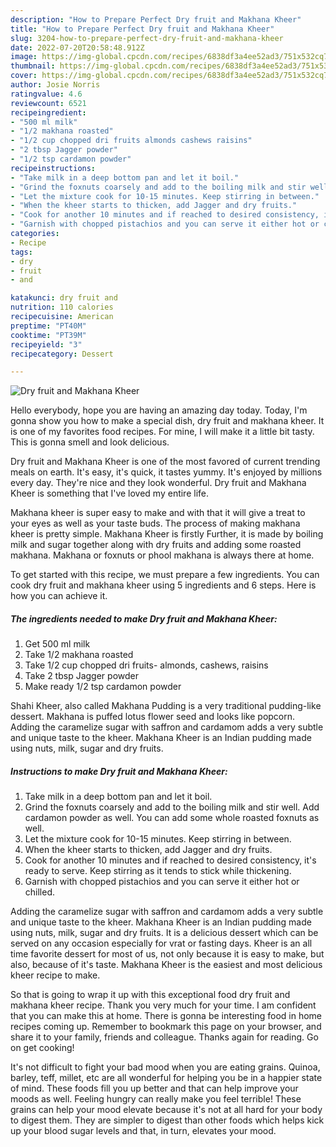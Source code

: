 ```yaml
---
description: "How to Prepare Perfect Dry fruit and Makhana Kheer"
title: "How to Prepare Perfect Dry fruit and Makhana Kheer"
slug: 3204-how-to-prepare-perfect-dry-fruit-and-makhana-kheer
date: 2022-07-20T20:58:48.912Z
image: https://img-global.cpcdn.com/recipes/6838df3a4ee52ad3/751x532cq70/dry-fruit-and-makhana-kheer-recipe-main-photo.jpg
thumbnail: https://img-global.cpcdn.com/recipes/6838df3a4ee52ad3/751x532cq70/dry-fruit-and-makhana-kheer-recipe-main-photo.jpg
cover: https://img-global.cpcdn.com/recipes/6838df3a4ee52ad3/751x532cq70/dry-fruit-and-makhana-kheer-recipe-main-photo.jpg
author: Josie Norris
ratingvalue: 4.6
reviewcount: 6521
recipeingredient:
- "500 ml milk"
- "1/2 makhana roasted"
- "1/2 cup chopped dri fruits almonds cashews raisins"
- "2 tbsp Jagger powder"
- "1/2 tsp cardamon powder"
recipeinstructions:
- "Take milk in a deep bottom pan and let it boil."
- "Grind the foxnuts coarsely and add to the boiling milk and stir well. Add cardamon powder as well. You can add some whole roasted foxnuts as well."
- "Let the mixture cook for 10-15 minutes. Keep stirring in between."
- "When the kheer starts to thicken, add Jagger and dry fruits."
- "Cook for another 10 minutes and if reached to desired consistency, it&#39;s ready to serve. Keep stirring as it tends to stick while thickening."
- "Garnish with chopped pistachios and you can serve it either hot or chilled."
categories:
- Recipe
tags:
- dry
- fruit
- and

katakunci: dry fruit and 
nutrition: 110 calories
recipecuisine: American
preptime: "PT40M"
cooktime: "PT39M"
recipeyield: "3"
recipecategory: Dessert

---
```



![Dry fruit and Makhana Kheer](https://img-global.cpcdn.com/recipes/6838df3a4ee52ad3/751x532cq70/dry-fruit-and-makhana-kheer-recipe-main-photo.jpg)

Hello everybody, hope you are having an amazing day today. Today, I'm gonna show you how to make a special dish, dry fruit and makhana kheer. It is one of my favorites food recipes. For mine, I will make it a little bit tasty. This is gonna smell and look delicious.

Dry fruit and Makhana Kheer is one of the most favored of current trending meals on earth. It's easy, it's quick, it tastes yummy. It's enjoyed by millions every day. They're nice and they look wonderful. Dry fruit and Makhana Kheer is something that I've loved my entire life.

Makhana kheer is super easy to make and with that it will give a treat to your eyes as well as your taste buds. The process of making makhana kheer is pretty simple. Makhana Kheer is firstly Further, it is made by boiling milk and sugar together along with dry fruits and adding some roasted makhana. Makhana or foxnuts or phool makhana is always there at home.


To get started with this recipe, we must prepare a few ingredients. You can cook dry fruit and makhana kheer using 5 ingredients and 6 steps. Here is how you can achieve it.

<!--inarticleads1-->

##### The ingredients needed to make Dry fruit and Makhana Kheer:

1. Get 500 ml milk
1. Take 1/2 makhana roasted
1. Take 1/2 cup chopped dri fruits- almonds, cashews, raisins
1. Take 2 tbsp Jagger powder
1. Make ready 1/2 tsp cardamon powder


Shahi Kheer, also called Makhana Pudding is a very traditional pudding-like dessert. Makhana is puffed lotus flower seed and looks like popcorn. Adding the caramelize sugar with saffron and cardamom adds a very subtle and unique taste to the kheer. Makhana Kheer is an Indian pudding made using nuts, milk, sugar and dry fruits. 

<!--inarticleads2-->

##### Instructions to make Dry fruit and Makhana Kheer:

1. Take milk in a deep bottom pan and let it boil.
1. Grind the foxnuts coarsely and add to the boiling milk and stir well. Add cardamon powder as well. You can add some whole roasted foxnuts as well.
1. Let the mixture cook for 10-15 minutes. Keep stirring in between.
1. When the kheer starts to thicken, add Jagger and dry fruits.
1. Cook for another 10 minutes and if reached to desired consistency, it&#39;s ready to serve. Keep stirring as it tends to stick while thickening.
1. Garnish with chopped pistachios and you can serve it either hot or chilled.


Adding the caramelize sugar with saffron and cardamom adds a very subtle and unique taste to the kheer. Makhana Kheer is an Indian pudding made using nuts, milk, sugar and dry fruits. It is a delicious dessert which can be served on any occasion especially for vrat or fasting days. Kheer is an all time favorite dessert for most of us, not only because it is easy to make, but also, because of it&#39;s taste. Makhana Kheer is the easiest and most delicious kheer recipe to make. 

So that is going to wrap it up with this exceptional food dry fruit and makhana kheer recipe. Thank you very much for your time. I am confident that you can make this at home. There is gonna be interesting food in home recipes coming up. Remember to bookmark this page on your browser, and share it to your family, friends and colleague. Thanks again for reading. Go on get cooking!

It's not difficult to fight your bad mood when you are eating grains. Quinoa, barley, teff, millet, etc are all wonderful for helping you be in a happier state of mind. These foods fill you up better and that can help improve your moods as well. Feeling hungry can really make you feel terrible! These grains can help your mood elevate because it's not at all hard for your body to digest them. They are simpler to digest than other foods which helps kick up your blood sugar levels and that, in turn, elevates your mood.
